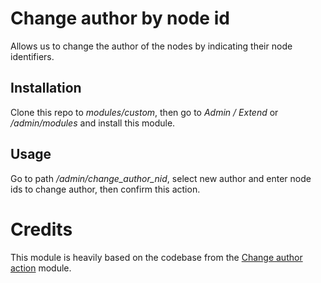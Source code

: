 # Change author by node id

Allows us to change the author of the nodes by indicating their node identifiers.

## Installation

Clone this repo to *modules/custom*, then go to *Admin / Extend* or */admin/modules* and install this module.

## Usage

Go to path */admin/change_author_nid*, select new author and enter node ids to change author, then confirm this action.

# Credits

This module is heavily based on the codebase from the [Change author action](https://www.drupal.org/project/change_author_action) module.

